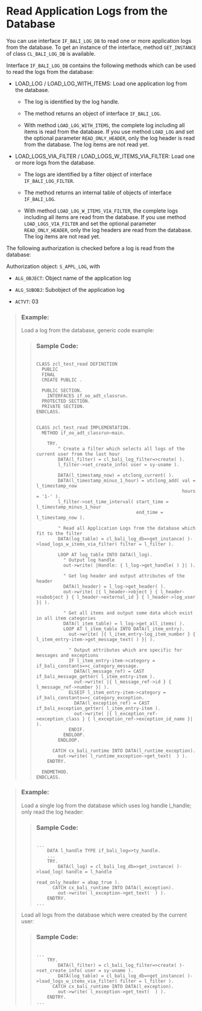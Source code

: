 <!-- loio4ed3b27d41ba4e93a9d9fed8afdaca30 -->

# Read Application Logs from the Database

You can use interface `IF_BALI_LOG_DB` to read one or more application logs from the database. To get an instance of the interface, method `GET_INSTANCE` of class `CL_BALI_LOG_DB` is available.

Interface `IF_BALI_LOG_DB` contains the following methods which can be used to read the logs from the database:

-   LOAD\_LOG / LOAD\_LOG\_WITH\_ITEMS: Load one application log from the database.

    -   The log is identified by the log handle.

    -   The method returns an object of interface `IF_BALI_LOG`.

    -   With method `LOAD_LOG_WITH_ITEMS`, the complete log including all items is read from the database. If you use method `LOAD_LOG` and set the optional parameter `READ_ONLY_HEADER`, only the log header is read from the database. The log items are not read yet.


-   LOAD\_LOGS\_VIA\_FILTER / LOAD\_LOGS\_W\_ITEMS\_VIA\_FILTER: Load one or more logs from the database.

    -   The logs are identified by a filter object of interface `IF_BALI_LOG_FILTER`.

    -   The method returns an internal table of objects of interface `IF_BALI_LOG`.

    -   With method `LOAD_LOG_W_ITEMS_VIA_FILTER`, the complete logs including all items are read from the database. If you use method `LOAD_LOGS_VIA_FILTER` and set the optional parameter `READ_ONLY_HEADER`, only the log headers are read from the database. The log items are not read yet.



The following authorization is checked before a log is read from the database:

Authorization object: `S_APPL_LOG`, with

-   `ALG_OBJECT`: Object name of the application log

-   `ALG_SUBOBJ`: Subobject of the application log

-   `ACTVT`: 03


> ### Example:  
> Load a log from the database, generic code example:
> 
> > ### Sample Code:  
> > ```
> > 
> > CLASS zcl_test_read DEFINITION
> >   PUBLIC
> >   FINAL
> >   CREATE PUBLIC .
> > 
> >   PUBLIC SECTION.
> >     INTERFACES if_oo_adt_classrun.
> >   PROTECTED SECTION.
> >   PRIVATE SECTION.
> > ENDCLASS.
> > 
> > 
> > CLASS zcl_test_read IMPLEMENTATION.
> >   METHOD if_oo_adt_classrun~main.
> > 
> >     TRY.
> >         " Create a filter which selects all logs of the current user from the last hour
> >         DATA(l_filter) = cl_bali_log_filter=>create( ).
> >         l_filter->set_create_info( user = sy-uname ).
> > 
> >         DATA(l_timestamp_now) = utclong_current( ).
> >         DATA(l_timestamp_minus_1_hour) = utclong_add( val = l_timestamp_now
> >                                                       hours = '1-' ).
> >         l_filter->set_time_interval( start_time = l_timestamp_minus_1_hour
> >                                      end_time = l_timestamp_now ).
> > 
> >         " Read all Application Logs from the database which fit to the filter
> >         DATA(log_table) = cl_bali_log_db=>get_instance( )->load_logs_w_items_via_filter( filter = l_filter ).
> > 
> >         LOOP AT log_table INTO DATA(l_log).
> >           " Output log handle
> >           out->write( |Handle: { l_log->get_handle( ) }| ).
> > 
> >           " Get log header and output attributes of the header
> >           DATA(l_header) = l_log->get_header( ).
> >           out->write( |{ l_header->object } { l_header->subobject } { l_header->external_id } { l_header->log_user }| ).
> > 
> >           " Get all items and output some data which exist in all item categories
> >           DATA(l_item_table) = l_log->get_all_items( ).
> >           LOOP AT l_item_table INTO DATA(l_item_entry).
> >             out->write( |{ l_item_entry-log_item_number } { l_item_entry-item->get_message_text( ) }| ).
> > 
> >             " Output attributes which are specific for messages and exceptions
> >             IF l_item_entry-item->category = if_bali_constants=>c_category_message.
> >               DATA(l_message_ref) = CAST if_bali_message_getter( l_item_entry-item ).
> >               out->write( |{ l_message_ref->id } { l_message_ref->number }| ).
> >             ELSEIF l_item_entry-item->category = if_bali_constants=>c_category_exception.
> >               DATA(l_exception_ref) = CAST if_bali_exception_getter( l_item_entry-item ).
> >               out->write( |{ l_exception_ref->exception_class } { l_exception_ref->exception_id_name }| ).
> >             ENDIF.
> >           ENDLOOP.
> >         ENDLOOP.
> > 
> >       CATCH cx_bali_runtime INTO DATA(l_runtime_exception).
> >         out->write( l_runtime_exception->get_text(  ) ).
> >     ENDTRY.
> > 
> >   ENDMETHOD.
> > ENDCLASS.
> > ```

> ### Example:  
> Load a single log from the database which uses log handle l\_handle; only read the log header:
> 
> > ### Sample Code:  
> > ```
> > 
> > ...
> >     DATA l_handle TYPE if_bali_log=>ty_handle.
> >     ...
> >     TRY.
> >         DATA(l_log) = cl_bali_log_db=>get_instance( )->load_log( handle = l_handle
> >                                                                  read_only_header = abap_true ).
> >       CATCH cx_bali_runtime INTO DATA(l_exception).
> >         out->write( l_exception->get_text(  ) ).
> >     ENDTRY.
> > ...
> > ```
> 
> Load all logs from the database which were created by the current user:
> 
> > ### Sample Code:  
> > ```
> > 
> > ...
> >     TRY.
> >         DATA(l_filter) = cl_bali_log_filter=>create( )->set_create_info( user = sy-uname ).
> >         DATA(log_table) = cl_bali_log_db=>get_instance( )->load_logs_w_items_via_filter( filter = l_filter ).
> >       CATCH cx_bali_runtime INTO DATA(l_exception).
> >         out->write( l_exception->get_text(  ) ).
> >     ENDTRY.
> > ...
> > ```

